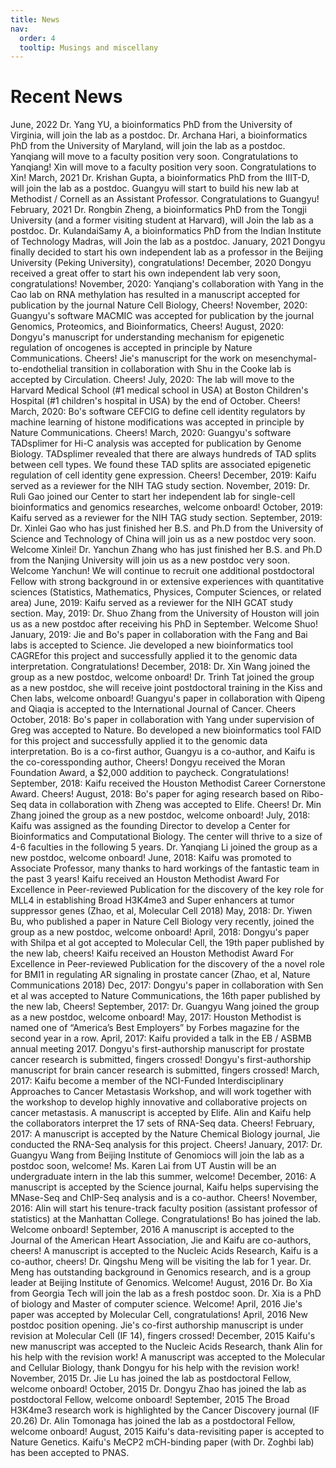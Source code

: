 ```yaml
---
title: News
nav:
  order: 4
  tooltip: Musings and miscellany
---
```


# <i class="fas fa-feather-alt"></i>Recent News
June, 2022
Dr. Yang YU, a bioinformatics PhD from the University of Virginia, will join the lab as a postdoc.
Dr. Archana Hari, a bioinformatics PhD from the University of Maryland, will join the lab as a postdoc.
Yanqiang will move to a faculty position very soon. Congratulations to Yanqiang!
Xin will move to a faculty position very soon. Congratulations to Xin!
March, 2021
Dr. Krishan Gupta, a bioinformatics PhD from the IIIT-D, will join the lab as a postdoc.
Guangyu will start to build his new lab at Methodist / Cornell as an Assistant Professor. Congratulations to Guangyu!
February, 2021
Dr. Rongbin Zheng, a bioinformatics PhD from the Tongji University (and a former visiting student at Harvard), will Join the lab as a postdoc.
Dr. KulandaiSamy A, a bioinformatics PhD from the Indian Institute of Technology Madras, will Join the lab as a postdoc.
January, 2021
Dongyu finally decided to start his own independent lab as a professor in the Beijing University (Peking University), congratulations!
December, 2020
Dongyu received a great offer to start his own independent lab very soon, congratulations!
November, 2020:
Yanqiang's collaboration with Yang in the Cao lab on RNA methylation has resulted in a manuscript accepted for publication by the journal Nature Cell Biology, Cheers!
November, 2020:
Guangyu's software MACMIC was accepted for publication by the journal Genomics, Proteomics, and Bioinformatics, Cheers!
August, 2020:
Dongyu's manuscript for understanding mechanism for epigenetic regulation of oncogenes is accepted in principle by Nature Communications. Cheers!
Jie's manuscript for the work on mesenchymal-to-endothelial transition in collaboration with Shu in the Cooke lab is accepted by Circulation. Cheers!
July, 2020:
The lab will move to the Harvard Medical School (#1 medical school in USA) at Boston Children's Hospital (#1 children's hospital in USA) by the end of October. Cheers!
March, 2020:
Bo's software CEFCIG to define cell identity regulators by machine learning of histone modifications was accepted in principle by Nature Communications. Cheers!
March, 2020:
Guangyu's software TADsplimer for Hi-C analysis was accepted for publication by Genome Biology. TADsplimer revealed that there are always hundreds of TAD splits between cell types. We found these TAD splits are associated epigenetic regulation of cell identity gene expression. Cheers!
December, 2019:
Kaifu served as a reviewer for the NIH TAG study section.
November, 2019:
Dr. Ruli Gao joined our Center to start her independent lab for single-cell bioinformatics and genomics researches, welcome onboard!
October, 2019:
Kaifu served as a reviewer for the NIH TAG study section.
September, 2019:
Dr. Xinlei Gao who has just finished her B.S. and Ph.D from the University of Science and Technology of China will join us as a new postdoc very soon. Welcome Xinlei!
Dr. Yanchun Zhang who has just finished her B.S. and Ph.D from the Nanjing University will join us as a new postdoc very soon. Welcome Yanchun!
We will continue to recruit one additional postdoctoral Fellow with strong background in or extensive experiences with quantitative sciences (Statistics, Mathematics, Physices, Computer Sciences, or related area)
June, 2019:
Kaifu served as a reviewer for the NIH GCAT study section.
May, 2019:
Dr. Shuo Zhang from the University of Houston will join us as a new postdoc after receiving his PhD in September. Welcome Shuo!
January, 2019:
Jie and Bo's paper in collaboration with the Fang and Bai labs is accepted to Science. Jie developed a new bioinformatics tool CAGREfor this project and successfully applied it to the genomic data interpretation. Congratulations!
December, 2018:
Dr. Xin Wang joined the group as a new postdoc, welcome onboard!
Dr. Trinh Tat joined the group as a new postdoc, she will receive joint postdoctoral training in the Kiss and Chen labs, welcome onboard!
Guangyu's paper in collaboration with Qipeng and Qiaqia is accepted to the International Journal of Cancer. Cheers
October, 2018:
Bo's paper in collaboration with Yang under supervision of Greg was accepted to Nature. Bo developed a new bioinformatics tool FAID for this project and successfully applied it to the genomic data interpretation. Bo is a co-first author, Guangyu is a co-author, and Kaifu is the co-coressponding author, Cheers!
Dongyu received the Moran Foundation Award, a $2,000 addition to paycheck. Congratulations!
September, 2018:
Kaifu received the Houston Methodist Career Cornerstone Award. Cheers!
August, 2018:
Bo's paper for aging research based on Ribo-Seq data in collaboration with Zheng was accepted to Elife. Cheers!
Dr. Min Zhang joined the group as a new postdoc, welcome onboard!
July, 2018:
Kaifu was assigned as the founding Director to develop a Center for Bioinformatics and Computational Biology. The center will thrive to a size of 4-6 faculties in the following 5 years.
Dr. Yanqiang Li joined the group as a new postdoc, welcome onboard!
June, 2018:
Kaifu was promoted to Associate Professor, many thanks to hard workings of the fantastic team in the past 3 years!
Kaifu received an Houston Methodist Award For Excellence in Peer-reviewed Publication for the discovery of the key role for MLL4 in establishing Broad H3K4me3 and Super enhancers at tumor suppressor genes (Zhao, et al, Molecular Cell 2018)
May, 2018:
Dr. Yiwen Bu, who published a paper in Nature Cell Biology very recently, joined the group as a new postdoc, welcome onboard!
April, 2018:
Dongyu's paper with Shilpa et al got accepted to Molecular Cell, the 19th paper published by the new lab, cheers!
Kaifu received an Houston Methodist Award For Excellence in Peer-reviewed Publication for the discovery of the a novel role for BMI1 in regulating AR signaling in prostate cancer (Zhao, et al, Nature Communications 2018)
Dec, 2017:
Dongyu's paper in collaboration with Sen et al was accepted to Nature Communications, the 16th paper published by the new lab, Cheers!
September, 2017:
Dr. Guangyu Wang joined the group as a new postdoc, welcome onboard!
May, 2017:
Houston Methodist is named one of “America’s Best Employers” by Forbes magazine for the second year in a row.
April, 2017:
Kaifu provided a talk in the EB / ASBMB annual meeting 2017.
Dongyu's first-authorship manuscript for prostate cancer research is submitted, fingers crossed!
Dongyu's first-authorship manuscript for brain cancer research is submitted, fingers crossed!
March, 2017:
Kaifu become a member of the NCI-Funded Interdisciplinary Approaches to Cancer Metastasis Workshop, and will work together with the workshop to develop highly innovative and collaborative projects on cancer metastasis.
A manuscript is accepted by Elife. Alin and Kaifu help the collaborators interpret the 17 sets of RNA-Seq data. Cheers!
February, 2017:
A manuscript is accepted by the Nature Chemical Biology journal, Jie conducted the RNA-Seq analysis for this project. Cheers!
January, 2017:
Dr. Guangyu Wang from Beijing Institute of Genomiocs will join the lab as a postdoc soon, welcome!
Ms. Karen Lai from UT Austin will be an undergraduate intern in the lab this summer, welcome!
December, 2016:
A manuscript is accepted by the Science journal, Kaifu helps supervising the MNase-Seq and ChIP-Seq analysis and is a co-author. Cheers!
November, 2016:
Alin will start his tenure-track faculty position (assistant professor of statistics) at the Manhattan College. Congratulations!
Bo has joined the lab. Welcome onboard!
September, 2016
A manuscript is accepted to the Journal of the American Heart Association, Jie and Kaifu are co-authors, cheers!
A manuscript is accepted to the Nucleic Acids Research, Kaifu is a co-author, cheers!
Dr. Qingshu Meng will be visiting the lab for 1 year. Dr. Meng has outstanding background in Genomics research, and is a group leader at Beijing Institute of Genomics. Welcome!
August, 2016
Dr. Bo Xia from Georgia Tech will join the lab as a fresh postdoc soon. Dr. Xia is a PhD of biology and Master of computer science. Welcome!
April, 2016
Jie's paper was accepted by Molecular Cell, congratulations!
April, 2016
New postdoc position opening.
Jie's co-first authorship manuscript is under revision at Molecular Cell (IF 14), fingers crossed!
December, 2015
Kaifu's new manuscript was accepted to the Nucleic Acids Research, thank Alin for his help with the revision work!
A manuscript was accepted to the Molecular and Cellular Biology, thank Dongyu for his help with the revision work!
November, 2015
Dr. Jie Lu has joined the lab as postdoctoral Fellow, welcome onboard!
October, 2015
Dr. Dongyu Zhao has joined the lab as postdoctoral Fellow, welcome onboard!
September, 2015
The Broad H3K4me3 research work is highlighted by the Cancer Discovery journal (IF 20.26)
Dr. Alin Tomonaga has joined the lab as a postdoctoral Fellow, welcome onboard!
August, 2015
Kaifu's data-revisiting paper is accepted to Nature Genetics.
Kaifu's MeCP2 mCH-binding paper (with Dr. Zoghbi lab) has been accepted to PNAS.
